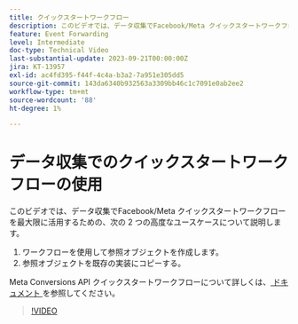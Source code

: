 ```yaml
---
title: クイックスタートワークフロー
description: このビデオでは、データ収集でFacebook/Meta クイックスタートワークフローを最大限に活用するための 2 つの高度なユースケースについて説明します。
feature: Event Forwarding
level: Intermediate
doc-type: Technical Video
last-substantial-update: 2023-09-21T00:00:00Z
jira: KT-13957
exl-id: ac4fd395-f44f-4c4a-b3a2-7a951e305dd5
source-git-commit: 143da6340b932563a3309bb46c1c7091e0ab2ee2
workflow-type: tm+mt
source-wordcount: '88'
ht-degree: 1%

---
```


# データ収集でのクイックスタートワークフローの使用


このビデオでは、データ収集でFacebook/Meta クイックスタートワークフローを最大限に活用するための、次の 2 つの高度なユースケースについて説明します。

1. ワークフローを使用して参照オブジェクトを作成します。 
1. 参照オブジェクトを既存の実装にコピーする。

Meta Conversions API クイックスタートワークフローについて詳しくは、[ ドキュメント ](https://experienceleague.adobe.com/docs/experience-platform/tags/extensions/server/meta/overview.html?lang=ja#quick-start) を参照してください。

>[!VIDEO](https://video.tv.adobe.com/v/3424501?learn=on)
